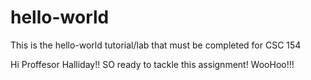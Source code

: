 # hello-world
This is the hello-world tutorial/lab that must be completed for CSC 154


Hi Proffesor Halliday!! SO ready to tackle this assignment! WooHoo!!!
